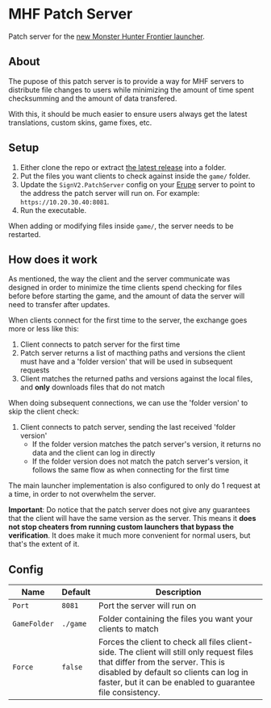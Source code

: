 # MHF Patch Server

Patch server for the [new Monster Hunter Frontier launcher](https://github.com/rockisch/mhf-launcher).

## About

The pupose of this patch server is to provide a way for MHF servers to distribute file changes to users while minimizing the amount of time spent checksumming and the amount of data transfered.

With this, it should be much easier to ensure users always get the latest translations, custom skins, game fixes, etc.

## Setup

1. Either clone the repo or extract [the latest release](https://github.com/rockisch/mhf-patch-server/releases/latest) into a folder.
2. Put the files you want clients to check against inside the `game/` folder.
3. Update the `SignV2.PatchServer` config on your [Erupe](https://github.com/ZeruLight/Erupe) server to point to the address the patch server will run on. For example: `https://10.20.30.40:8081`.
4. Run the executable.

When adding or modifying files inside `game/`, the server needs to be restarted.

## How does it work

As mentioned, the way the client and the server communicate was designed in order to minimize the time clients spend checking for files before before starting the game, and the amount of data the server will need to transfer after updates.

When clients connect for the first time to the server, the exchange goes more or less like this:

1. Client connects to patch server for the first time
2. Patch server returns a list of macthing paths and versions the client must have and a 'folder version' that will be used in subsequent requests
3. Client matches the returned paths and versions against the local files, and **only** downloads files that do not match

When doing subsequent connections, we can use the 'folder version' to skip the client check:

1. Client connects to patch server, sending the last received 'folder version'
    - If the folder version matches the patch server's version, it returns no data and the client can log in directly
    - If the folder version does not match the patch server's version, it follows the same flow as when connecting for the first time

The main launcher implementation is also configured to only do 1 request at a time, in order to not overwhelm the server.

**Important**: Do notice that the patch server does not give any guarantees that the client will have the same version as the server. This means it **does not stop cheaters from running custom launchers that bypass the verification**. It does make it much more convenient for normal users, but that's the extent of it.

## Config

| Name | Default | Description |
| - | - | - |
| `Port` | `8081` | Port the server will run on |
| `GameFolder` | `./game` | Folder containing the files you want your clients to match |
| `Force` | `false` | Forces the client to check all files client-side. The client will still only request files that differ from the server. This is disabled by default so clients can log in faster, but it can be enabled to guarantee file consistency. |

